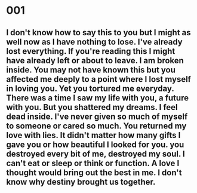 # 001

<h2>I don't know how to say this to you but I might as well now as I have nothing to lose. I've already lost everything. If you're reading this I might have already left or about to leave. I am broken inside. You may not have known this but you affected me deeply to a point where I lost myself in loving you. Yet you tortured me everyday. There was a time I saw my life with you, a future with you. But you shattered my dreams. I feel dead inside. I've never given so much of myself to someone or cared so much. You returned my love with lies. It didn't matter how many gifts I gave you or how beautiful I looked for you. you destroyed every bit of me, destroyed my soul. I can't eat or sleep or think or function. A love I thought would bring out the best in me. I don't know why destiny brought us together.</h2>